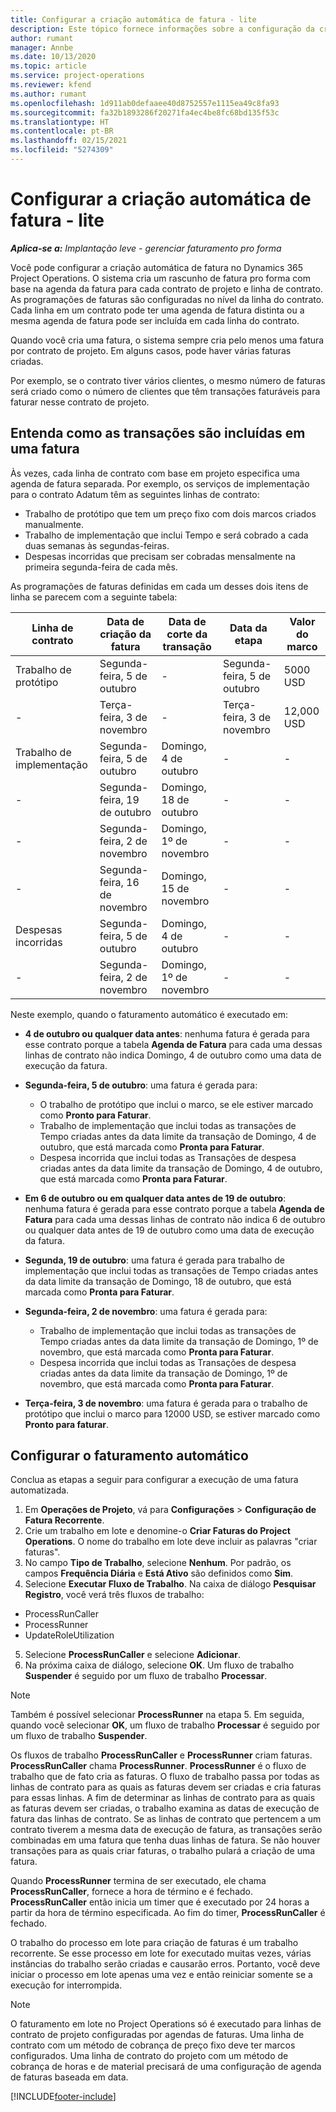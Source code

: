 ```yaml
---
title: Configurar a criação automática de fatura - lite
description: Este tópico fornece informações sobre a configuração da criação automática de faturas pro forma.
author: rumant
manager: Annbe
ms.date: 10/13/2020
ms.topic: article
ms.service: project-operations
ms.reviewer: kfend
ms.author: rumant
ms.openlocfilehash: 1d911ab0defaaee40d8752557e1115ea49c8fa93
ms.sourcegitcommit: fa32b1893286f20271fa4ec4be8fc68bd135f53c
ms.translationtype: HT
ms.contentlocale: pt-BR
ms.lasthandoff: 02/15/2021
ms.locfileid: "5274309"
---
```

# <a name="configure-automatic-invoice-creation---lite"></a>Configurar a criação automática de fatura - lite
 
_**Aplica-se a:** Implantação leve - gerenciar faturamento pro forma_

Você pode configurar a criação automática de fatura no Dynamics 365 Project Operations. O sistema cria um rascunho de fatura pro forma com base na agenda da fatura para cada contrato de projeto e linha de contrato. As programações de faturas são configuradas no nível da linha do contrato. Cada linha em um contrato pode ter uma agenda de fatura distinta ou a mesma agenda de fatura pode ser incluída em cada linha do contrato.

Quando você cria uma fatura, o sistema sempre cria pelo menos uma fatura por contrato de projeto. Em alguns casos, pode haver várias faturas criadas.

Por exemplo, se o contrato tiver vários clientes, o mesmo número de faturas será criado como o número de clientes que têm transações faturáveis para faturar nesse contrato de projeto.

## <a name="understand-how-transactions-are-included-on-an-invoice"></a>Entenda como as transações são incluídas em uma fatura 

Às vezes, cada linha de contrato com base em projeto especifica uma agenda de fatura separada. Por exemplo, os serviços de implementação para o contrato Adatum têm as seguintes linhas de contrato:

- Trabalho de protótipo que tem um preço fixo com dois marcos criados manualmente.
- Trabalho de implementação que inclui Tempo e será cobrado a cada duas semanas às segundas-feiras.
- Despesas incorridas que precisam ser cobradas mensalmente na primeira segunda-feira de cada mês.

As programações de faturas definidas em cada um desses dois itens de linha se parecem com a seguinte tabela:

| Linha de contrato | Data de criação da fatura | Data de corte da transação | Data da etapa | Valor do marco |
| --- | --- | --- | --- | --- |
| Trabalho de protótipo | Segunda-feira, 5 de outubro | - | Segunda-feira, 5 de outubro | 5000 USD |
| - | Terça-feira, 3 de novembro | - | Terça-feira, 3 de novembro | 12,000 USD |
| Trabalho de implementação | Segunda-feira, 5 de outubro | Domingo, 4 de outubro | - | - |
| - | Segunda-feira, 19 de outubro | Domingo, 18 de outubro | - | - |
| - | Segunda-feira, 2 de novembro | Domingo, 1º de novembro | - | - |
| - | Segunda-feira, 16 de novembro | Domingo, 15 de novembro | - | - |
| Despesas incorridas | Segunda-feira, 5 de outubro | Domingo, 4 de outubro | - | - |
| - | Segunda-feira, 2 de novembro | Domingo, 1º de novembro | - | - |

Neste exemplo, quando o faturamento automático é executado em:

- **4 de outubro ou qualquer data antes**: nenhuma fatura é gerada para esse contrato porque a tabela **Agenda de Fatura** para cada uma dessas linhas de contrato não indica Domingo, 4 de outubro como uma data de execução da fatura.
- **Segunda-feira, 5 de outubro**: uma fatura é gerada para:

    - O trabalho de protótipo que inclui o marco, se ele estiver marcado como **Pronto para Faturar**.
    - Trabalho de implementação que inclui todas as transações de Tempo criadas antes da data limite da transação de Domingo, 4 de outubro, que está marcada como **Pronta para Faturar**.
    - Despesa incorrida que inclui todas as Transações de despesa criadas antes da data limite da transação de Domingo, 4 de outubro, que está marcada como **Pronta para Faturar**.
  
- **Em 6 de outubro ou em qualquer data antes de 19 de outubro**: nenhuma fatura é gerada para esse contrato porque a tabela **Agenda de Fatura** para cada uma dessas linhas de contrato não indica 6 de outubro ou qualquer data antes de 19 de outubro como uma data de execução da fatura.
- **Segunda, 19 de outubro**: uma fatura é gerada para trabalho de implementação que inclui todas as transações de Tempo criadas antes da data limite da transação de Domingo, 18 de outubro, que está marcada como **Pronta para Faturar**.
- **Segunda-feira, 2 de novembro**: uma fatura é gerada para:

    - Trabalho de implementação que inclui todas as transações de Tempo criadas antes da data limite da transação de Domingo, 1º de novembro, que está marcada como **Pronta para Faturar**.
    - Despesa incorrida que inclui todas as Transações de despesa criadas antes da data limite da transação de Domingo, 1º de novembro, que está marcada como **Pronta para Faturar**.

- **Terça-feira, 3 de novembro**: uma fatura é gerada para o trabalho de protótipo que inclui o marco para 12000 USD, se estiver marcado como **Pronto para faturar**.

## <a name="configure-automatic-invoicing"></a>Configurar o faturamento automático

Conclua as etapas a seguir para configurar a execução de uma fatura automatizada.

1. Em **Operações de Projeto**, vá para **Configurações** > **Configuração de Fatura Recorrente**.
2. Crie um trabalho em lote e denomine-o **Criar Faturas do Project Operations**. O nome do trabalho em lote deve incluir as palavras "criar faturas".
3. No campo **Tipo de Trabalho**, selecione **Nenhum**. Por padrão, os campos **Frequência Diária** e **Está Ativo** são definidos como **Sim**.
4. Selecione **Executar Fluxo de Trabalho**. Na caixa de diálogo **Pesquisar Registro**, você verá três fluxos de trabalho:

- ProcessRunCaller
- ProcessRunner
- UpdateRoleUtilization

5. Selecione **ProcessRunCaller** e selecione **Adicionar**.
6. Na próxima caixa de diálogo, selecione **OK**. Um fluxo de trabalho **Suspender** é seguido por um fluxo de trabalho **Processar**. 

> [!NOTE]
> Também é possível selecionar **ProcessRunner** na etapa 5. Em seguida, quando você selecionar **OK**, um fluxo de trabalho **Processar** é seguido por um fluxo de trabalho **Suspender**.

Os fluxos de trabalho **ProcessRunCaller** e **ProcessRunner** criam faturas. **ProcessRunCaller** chama **ProcessRunner**. **ProcessRunner** é o fluxo de trabalho que de fato cria as faturas. O fluxo de trabalho passa por todas as linhas de contrato para as quais as faturas devem ser criadas e cria faturas para essas linhas. A fim de determinar as linhas de contrato para as quais as faturas devem ser criadas, o trabalho examina as datas de execução de fatura das linhas de contrato. Se as linhas de contrato que pertencem a um contrato tiverem a mesma data de execução de fatura, as transações serão combinadas em uma fatura que tenha duas linhas de fatura. Se não houver transações para as quais criar faturas, o trabalho pulará a criação de uma fatura.

Quando **ProcessRunner** termina de ser executado, ele chama **ProcessRunCaller**, fornece a hora de término e é fechado. **ProcessRunCaller** então inicia um timer que é executado por 24 horas a partir da hora de término especificada. Ao fim do timer, **ProcessRunCaller** é fechado.

O trabalho do processo em lote para criação de faturas é um trabalho recorrente. Se esse processo em lote for executado muitas vezes, várias instâncias do trabalho serão criadas e causarão erros. Portanto, você deve iniciar o processo em lote apenas uma vez e então reiniciar somente se a execução for interrompida.

> [!NOTE]
> O faturamento em lote no Project Operations só é executado para linhas de contrato de projeto configuradas por agendas de faturas. Uma linha de contrato com um método de cobrança de preço fixo deve ter marcos configurados. Uma linha de contrato do projeto com um método de cobrança de horas e de material precisará de uma configuração de agenda de faturas baseada em data.


[!INCLUDE[footer-include](../../includes/footer-banner.md)]
